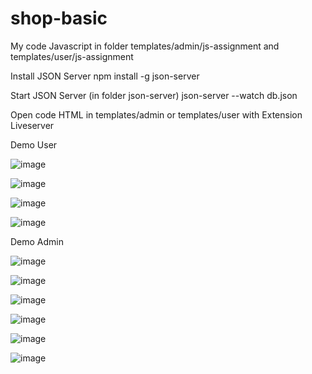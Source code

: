 ﻿# shop-basic
 
My code Javascript in folder templates/admin/js-assignment and templates/user/js-assignment
 
Install JSON Server 
npm install -g json-server

Start JSON Server (in folder json-server)
json-server --watch db.json

Open code HTML in templates/admin or templates/user with Extension Liveserver

Demo User

![image](https://user-images.githubusercontent.com/80578579/153760753-2e7108fb-e159-4ec8-8f0a-b96cc8a1a154.png)

![image](https://user-images.githubusercontent.com/80578579/153760773-e3769dd6-3782-4a92-b453-96326f10b2b7.png)

![image](https://user-images.githubusercontent.com/80578579/153760808-8965c855-4fea-4b25-93b5-1d047fc47660.png)

![image](https://user-images.githubusercontent.com/80578579/153760846-de62cd0f-f206-4fe9-9c65-ad29ee167e64.png)

Demo Admin

![image](https://user-images.githubusercontent.com/80578579/153760908-2c43e9be-4cbc-40d3-bd2d-0f40f5a304b3.png)

![image](https://user-images.githubusercontent.com/80578579/153760916-f850b18b-7886-42ef-9a5a-7e36e9d1ecfa.png)

![image](https://user-images.githubusercontent.com/80578579/153760926-061e1135-1409-4c31-b3d1-c4f5a0ea7eb0.png)

![image](https://user-images.githubusercontent.com/80578579/153760938-80491337-0f96-4d2a-b455-743d80a1bc48.png)

![image](https://user-images.githubusercontent.com/80578579/153760943-f55c508e-f20a-4b6e-8c19-26767d16440d.png)

![image](https://user-images.githubusercontent.com/80578579/153760957-13ec32fd-d660-48cf-9614-be6a171c326e.png)

